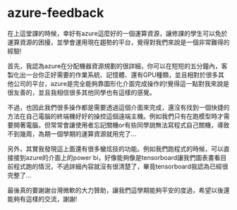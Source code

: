 # azure-feedback
在上這堂課的時候，幸好有azure這麼好的一個運算資源，讓修課的學生可以免於運算資源的困擾，並學會運用現在趨勢的平台，覺得對我們來說是一個非常難得的經驗!

首先，我認為azure在分配機器資源規劃的很詳細，你可以在短短的五分鐘內，客製化出一台你正好需要的作業系統、記憶體、還有GPU種類，並且相對於很多其他公司的平台，azure是完全能夠靠圖形化介面完成操作的!覺得這一點對我來說是很友善的，並且我相信很多其他同學也有這樣的感覺。

不過，也因此我們很多操作都是需要透過這個介面來完成，還沒有找到一個快捷的方法在自己電腦的終端機好好的操控這個遠端主機。例如我們只有在跑模型時才需要開著電腦，但常常會讓使用者忘記關機or有些同學說無法寫程式自己關機，導致不到幾周，為期一個學期的運算資源就用完了...

另外，其實我發現這上面還有很多蠻炫技的功能。例如我們跑程式的時候，可以直接接到azure的介面上的power bi，好像能夠像是tensorboard讓我們圖表畫看目前程式跑的情況，不過詳細內容就沒有很清楚了，畢竟tensorboard我認為已經很完整了...

最後真的要謝謝台灣微軟的大力贊助，讓我們這學期能夠平安的度過，希望以後還能夠有這樣的交流，謝謝!
